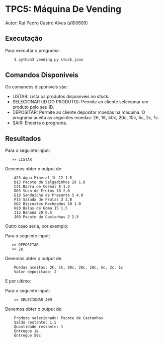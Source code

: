 # TPC5: Máquina De Vending

Autor: Rui Pedro Castro Alves (a100699)

## Executação
Para executar o programa:

```bash
    $ python3 vending.py stock.json
```

## Comandos Disponíveis

Os comandos disponiveis são:

- LISTAR: Lista os produtos disponíveis no stock.
- SELECIONAR (ID DO PRODUTO): Permite ao cliente selecionar um produto pelo seu ID.
- DEPOSITAR: Permite ao cliente depositar moedas na máquina. O programa aceita as seguintes moedas: 2€, 1€, 50c, 20c, 10c, 5c, 2c, 1c.
- SAIR: Encerra o programa.

## Resultados

Para o seguinte input:
```
   >> LISTAR
```

Devemos obter o output de:
```
    A23 Água Mineral 1L 12 1.5
    B13 Pacote de Salgadinhos 20 1.8
    C31 Barra de Cereal 8 1.2
    D05 Suco de Frutas 18 2.0
    E18 Sanduíche de Presunto 5 4.0
    F15 Salada de Frutas 3 3.8
    G02 Biscoitos Recheados 10 1.0
    H20 Balas de Goma 15 1.5
    I12 Banana 20 0.5
    J09 Pacote de Castanhas 2 2.5
```

Outro caso seria, por exemplo:

Para o seguinte input:
```
   >> DEPOSITAR
   >> 2e
```

Devemos obter o output de:
```
    Moedas aceitas: 2€, 1€, 50c, 20c, 10c, 5c, 2c, 1c
    Valor depositado: 2
```

E por ultimo:

Para o seguinte input:
```
    >> SELECIONAR J09
```

Devemos obter o output de:
```
    Produto selecionado: Pacote de Castanhas
    Saldo restante: 1.5
    Quantidade restante: 1
    Entregue 1e
    Entregue 50c
```